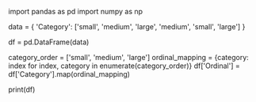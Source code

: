 import pandas as pd
import numpy as np

data = {
    'Category': ['small', 'medium', 'large', 'medium', 'small', 'large']
}

df = pd.DataFrame(data)

category_order = ['small', 'medium', 'large']
ordinal_mapping = {category: index for index, category in enumerate(category_order)}
df['Ordinal'] = df['Category'].map(ordinal_mapping)

print(df)
